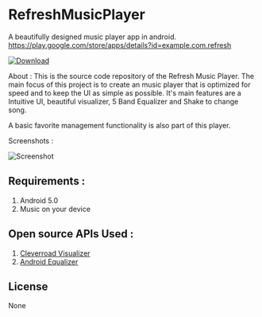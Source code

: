 # RefreshMusicPlayer
A beautifully designed music player app in android.   https://play.google.com/store/apps/details?id=example.com.refresh

[![Download](https://github.com/devendrakushwah/Refresh-Music-Player/blob/master/screens/gp.png)](https://play.google.com/store/apps/details?id=example.com.refresh)


About :
This is the source code repository of the Refresh Music Player. The main focus of this project is to create an music player that is optimized for speed and to keep the UI as simple as possible. It's main features are a Intuitive UI, beautiful visualizer, 5 Band Equalizer and Shake to change song.

A basic favorite management functionality is also part of this player.


Screenshots :

![Screenshot](https://github.com/devendrakushwah/Refresh-Music-Player/blob/master/screens/screen.jpg)
## Requirements :
1. Android 5.0
2. Music on your device

## Open source APIs Used :
1. [Cleverroad Visualizer](https://github.com/Cleveroad/WaveInApp)
2. [Android Equalizer](https://github.com/mosamabinomar/AndroidEqualizer)

## License
None
